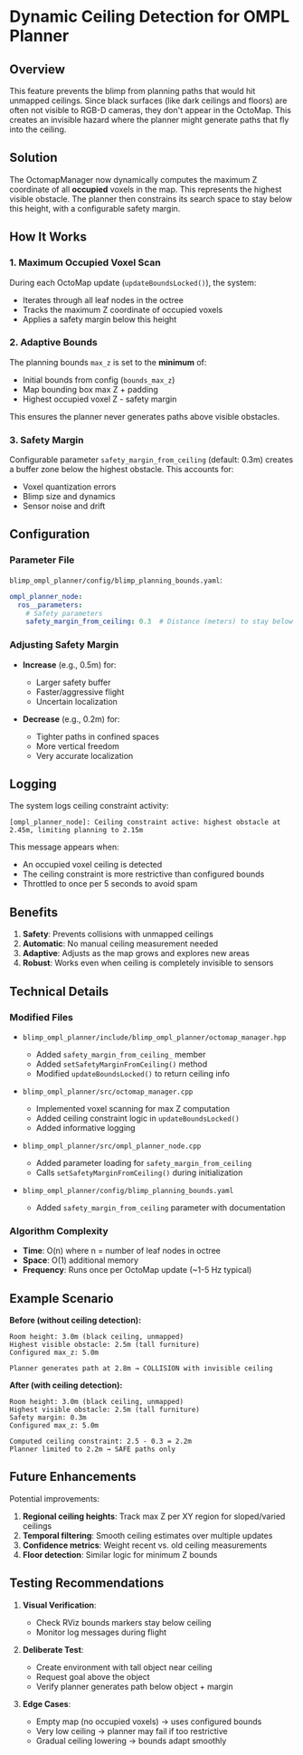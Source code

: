 # Dynamic Ceiling Detection for OMPL Planner

## Overview
This feature prevents the blimp from planning paths that would hit unmapped ceilings. Since black surfaces (like dark ceilings and floors) are often not visible to RGB-D cameras, they don't appear in the OctoMap. This creates an invisible hazard where the planner might generate paths that fly into the ceiling.

## Solution
The OctomapManager now dynamically computes the maximum Z coordinate of all **occupied** voxels in the map. This represents the highest visible obstacle. The planner then constrains its search space to stay below this height, with a configurable safety margin.

## How It Works

### 1. Maximum Occupied Voxel Scan
During each OctoMap update (`updateBoundsLocked()`), the system:
- Iterates through all leaf nodes in the octree
- Tracks the maximum Z coordinate of occupied voxels
- Applies a safety margin below this height

### 2. Adaptive Bounds
The planning bounds `max_z` is set to the **minimum** of:
- Initial bounds from config (`bounds_max_z`)
- Map bounding box max Z + padding
- Highest occupied voxel Z - safety margin

This ensures the planner never generates paths above visible obstacles.

### 3. Safety Margin
Configurable parameter `safety_margin_from_ceiling` (default: 0.3m) creates a buffer zone below the highest obstacle. This accounts for:
- Voxel quantization errors
- Blimp size and dynamics
- Sensor noise and drift

## Configuration

### Parameter File
`blimp_ompl_planner/config/blimp_planning_bounds.yaml`:
```yaml
ompl_planner_node:
  ros__parameters:
    # Safety parameters
    safety_margin_from_ceiling: 0.3  # Distance (meters) to stay below highest obstacle
```

### Adjusting Safety Margin
- **Increase** (e.g., 0.5m) for:
  - Larger safety buffer
  - Faster/aggressive flight
  - Uncertain localization
  
- **Decrease** (e.g., 0.2m) for:
  - Tighter paths in confined spaces
  - More vertical freedom
  - Very accurate localization

## Logging
The system logs ceiling constraint activity:
```
[ompl_planner_node]: Ceiling constraint active: highest obstacle at 2.45m, limiting planning to 2.15m
```

This message appears when:
- An occupied voxel ceiling is detected
- The ceiling constraint is more restrictive than configured bounds
- Throttled to once per 5 seconds to avoid spam

## Benefits

1. **Safety**: Prevents collisions with unmapped ceilings
2. **Automatic**: No manual ceiling measurement needed
3. **Adaptive**: Adjusts as the map grows and explores new areas
4. **Robust**: Works even when ceiling is completely invisible to sensors

## Technical Details

### Modified Files
- `blimp_ompl_planner/include/blimp_ompl_planner/octomap_manager.hpp`
  - Added `safety_margin_from_ceiling_` member
  - Added `setSafetyMarginFromCeiling()` method
  - Modified `updateBoundsLocked()` to return ceiling info

- `blimp_ompl_planner/src/octomap_manager.cpp`
  - Implemented voxel scanning for max Z computation
  - Added ceiling constraint logic in `updateBoundsLocked()`
  - Added informative logging

- `blimp_ompl_planner/src/ompl_planner_node.cpp`
  - Added parameter loading for `safety_margin_from_ceiling`
  - Calls `setSafetyMarginFromCeiling()` during initialization

- `blimp_ompl_planner/config/blimp_planning_bounds.yaml`
  - Added `safety_margin_from_ceiling` parameter with documentation

### Algorithm Complexity
- **Time**: O(n) where n = number of leaf nodes in octree
- **Space**: O(1) additional memory
- **Frequency**: Runs once per OctoMap update (~1-5 Hz typical)

## Example Scenario

**Before (without ceiling detection):**
```
Room height: 3.0m (black ceiling, unmapped)
Highest visible obstacle: 2.5m (tall furniture)
Configured max_z: 5.0m

Planner generates path at 2.8m → COLLISION with invisible ceiling
```

**After (with ceiling detection):**
```
Room height: 3.0m (black ceiling, unmapped)
Highest visible obstacle: 2.5m (tall furniture)
Safety margin: 0.3m
Configured max_z: 5.0m

Computed ceiling constraint: 2.5 - 0.3 = 2.2m
Planner limited to 2.2m → SAFE paths only
```

## Future Enhancements

Potential improvements:
1. **Regional ceiling heights**: Track max Z per XY region for sloped/varied ceilings
2. **Temporal filtering**: Smooth ceiling estimates over multiple updates
3. **Confidence metrics**: Weight recent vs. old ceiling measurements
4. **Floor detection**: Similar logic for minimum Z bounds

## Testing Recommendations

1. **Visual Verification**: 
   - Check RViz bounds markers stay below ceiling
   - Monitor log messages during flight

2. **Deliberate Test**:
   - Create environment with tall object near ceiling
   - Request goal above the object
   - Verify planner generates path below object + margin

3. **Edge Cases**:
   - Empty map (no occupied voxels) → uses configured bounds
   - Very low ceiling → planner may fail if too restrictive
   - Gradual ceiling lowering → bounds adapt smoothly
